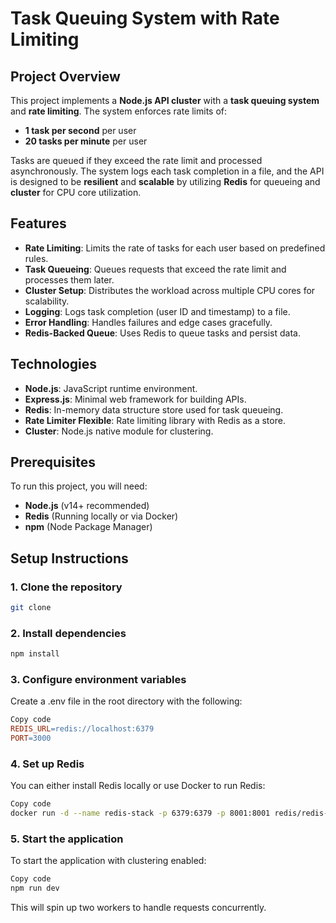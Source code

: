 # Task Queuing System with Rate Limiting

## Project Overview

This project implements a **Node.js API cluster** with a **task queuing system** and **rate limiting**. The system enforces rate limits of:
- **1 task per second** per user
- **20 tasks per minute** per user

Tasks are queued if they exceed the rate limit and processed asynchronously. The system logs each task completion in a file, and the API is designed to be **resilient** and **scalable** by utilizing **Redis** for queueing and **cluster** for CPU core utilization.

## Features

- **Rate Limiting**: Limits the rate of tasks for each user based on predefined rules.
- **Task Queueing**: Queues requests that exceed the rate limit and processes them later.
- **Cluster Setup**: Distributes the workload across multiple CPU cores for scalability.
- **Logging**: Logs task completion (user ID and timestamp) to a file.
- **Error Handling**: Handles failures and edge cases gracefully.
- **Redis-Backed Queue**: Uses Redis to queue tasks and persist data.

## Technologies

- **Node.js**: JavaScript runtime environment.
- **Express.js**: Minimal web framework for building APIs.
- **Redis**: In-memory data structure store used for task queueing.
- **Rate Limiter Flexible**: Rate limiting library with Redis as a store.
- **Cluster**: Node.js native module for clustering.

## Prerequisites

To run this project, you will need:

- **Node.js** (v14+ recommended)
- **Redis** (Running locally or via Docker)
- **npm** (Node Package Manager)

## Setup Instructions

### 1. Clone the repository

```bash
git clone
```

### 2. Install dependencies

```bash
npm install
```

### 3. Configure environment variables
Create a .env file in the root directory with the following:

```makefile
Copy code
REDIS_URL=redis://localhost:6379
PORT=3000
```

### 4. Set up Redis
You can either install Redis locally or use Docker to run Redis:

```bash
Copy code
docker run -d --name redis-stack -p 6379:6379 -p 8001:8001 redis/redis-stack:latest
```

### 5. Start the application
To start the application with clustering enabled:

```bash
Copy code
npm run dev
```
This will spin up two workers to handle requests concurrently.